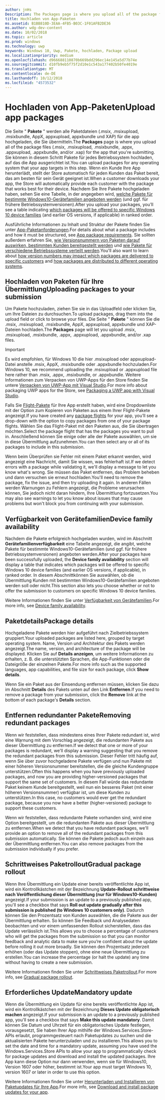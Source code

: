 ```yaml
---
author: jnHs
Description: The Packages page is where you upload all of the package files (.appxupload, .appx, .appxbundle, and/or .xap) for the app that you're submitting.
title: Hochladen von App-Paketen
ms.assetid: B1BB810D-3EAA-4FB5-B03C-1F01AFB2DE36
ms.author: wdg-dev-content
ms.date: 10/02/2018
ms.topic: article
ms.prod: windows
ms.technology: uwp
keywords: Windows 10, Uwp, Pakete, hochladen, Package upload
ms.localizationpriority: medium
ms.openlocfilehash: d966688110870b669bdd296ec14e145a5d77b74e
ms.sourcegitcommit: d10fb9eb5f75f2d10e1c543a177402b50fe4019e
ms.translationtype: MT
ms.contentlocale: de-DE
ms.lasthandoff: 10/12/2018
ms.locfileid: "4573532"
---
```

# <a name="upload-app-packages"></a><span data-ttu-id="01740-103">Hochladen von App-Paketen</span><span class="sxs-lookup"><span data-stu-id="01740-103">Upload app packages</span></span>

<span data-ttu-id="01740-104">Die Seite " **Pakete** " werden alle Paketdateien (.msix, .msixupload, .msixbundle, AppX, appxupload, appxbundle und XAP) für die app hochgeladen, die Sie übermitteln.</span><span class="sxs-lookup"><span data-stu-id="01740-104">The **Packages** page is where you upload all of the package files (.msix, .msixupload, .msixbundle, .appx, .appxupload, .appxbundle, and/or .xap) for the app that you're submitting.</span></span> <span data-ttu-id="01740-105">Sie können in diesem Schritt Pakete für jedes Betriebssystem hochladen, auf das die App ausgerichtet ist.</span><span class="sxs-lookup"><span data-stu-id="01740-105">You can upload packages for any operating system that your app targets in this step.</span></span> <span data-ttu-id="01740-106">Wenn ein Kunde Ihre App herunterlädt, stellt der Store automatisch für jeden Kunden das Paket bereit, das am besten für sein Gerät geeignet ist.</span><span class="sxs-lookup"><span data-stu-id="01740-106">When a customer downloads your app, the Store will automatically provide each customer with the package that works best for their device.</span></span> <span data-ttu-id="01740-107">Nachdem Sie Ihre Pakete hochgeladen haben, sehen Sie eine Tabelle, in der angegeben wird, [welche Pakete für bestimmte Windows10-Gerätefamilien angeboten werden](#device-family-availability) (und ggf. für frühere Betriebssystemversionen).</span><span class="sxs-lookup"><span data-stu-id="01740-107">After you upload your packages, you’ll see a table indicating [which packages will be offered to specific Windows 10 device families](#device-family-availability) (and earlier OS versions, if applicable) in ranked order.</span></span>

<span data-ttu-id="01740-108">Ausführliche Informationen zu Inhalt und Struktur der Pakete finden Sie unter [App-Paketanforderungen](app-package-requirements.md).</span><span class="sxs-lookup"><span data-stu-id="01740-108">For details about what a package includes and how it must be structured, see [App package requirements](app-package-requirements.md).</span></span> <span data-ttu-id="01740-109">Sie sollten außerdem erfahren Sie, [wie Versionsnummern von Paketen darauf auswirken, bestimmten Kunden bereitgestellt werden](package-version-numbering.md) und [wie Pakete für verschiedene Betriebssysteme verteilt werden](guidance-for-app-package-management.md).</span><span class="sxs-lookup"><span data-stu-id="01740-109">You'll also want to learn about [how version numbers may impact which packages are delivered to specific customers](package-version-numbering.md) and [how packages are distributed to different operating systems](guidance-for-app-package-management.md).</span></span>

## <a name="uploading-packages-to-your-submission"></a><span data-ttu-id="01740-110">Hochladen von Paketen für Ihre Übermittlung</span><span class="sxs-lookup"><span data-stu-id="01740-110">Uploading packages to your submission</span></span>

<span data-ttu-id="01740-111">Um Pakete hochzuladen, ziehen Sie sie in das Uploadfeld oder klicken Sie, um Ihre Dateien zu durchsuchen.</span><span class="sxs-lookup"><span data-stu-id="01740-111">To upload packages, drag them into the upload field or click to browse your files.</span></span> <span data-ttu-id="01740-112">Die Seite " **Pakete** " können Sie die .msix, .msixupload, .msixbundle, AppX, appxupload, appxbundle und XAP-Dateien hochladen.</span><span class="sxs-lookup"><span data-stu-id="01740-112">The **Packages** page will let you upload .msix, .msixupload, .msixbundle, .appx, .appxupload, .appxbundle, and/or .xap files.</span></span>

> [!IMPORTANT]
> <span data-ttu-id="01740-113">Es wird empfohlen, für Windows 10 die hier .msixupload oder appxupload-Datei anstelle .msix, AppX, .msixbundle oder .appxbundle hochzuladen.</span><span class="sxs-lookup"><span data-stu-id="01740-113">For Windows 10, we recommend uploading the .msixupload or .appxupload file here rather than .msix, .appx, .msixbundle, or .appxbundle.</span></span>  <span data-ttu-id="01740-114">Weitere Informationen zum Verpacken von UWP-Apps für den Store finden Sie untere [Verpacken von UWP-App mit Visual Studio](../packaging/packaging-uwp-apps.md).</span><span class="sxs-lookup"><span data-stu-id="01740-114">For more info about packaging UWP apps for the Store, see [Packaging a UWP app with Visual Studio](../packaging/packaging-uwp-apps.md).</span></span>

<span data-ttu-id="01740-115">Falls Sie [Flight-Pakete](package-flights.md) für Ihre App erstellt haben, wird eine Dropdownliste mit der Option zum Kopieren von Paketen aus einem Ihrer Flight-Pakete angezeigt.</span><span class="sxs-lookup"><span data-stu-id="01740-115">If you have created any [package flights](package-flights.md) for your app, you’ll see a drop-down with the option to copy packages from one of your package flights.</span></span> <span data-ttu-id="01740-116">Wählen Sie das Flight-Paket mit den Paketen aus, die Sie übertragen möchten.</span><span class="sxs-lookup"><span data-stu-id="01740-116">Select the package flight that has the packages you want to pull in.</span></span> <span data-ttu-id="01740-117">Anschließend können Sie einige oder alle der Pakete auswählen, um sie in diese Übermittlung aufzunehmen.</span><span class="sxs-lookup"><span data-stu-id="01740-117">You can then select any or all of its packages to include in this submission.</span></span>

<span data-ttu-id="01740-118">Wenn beim Überprüfen sie Fehler mit einem Paket erkannt werden, wird angezeigt eine Nachricht, damit Sie wissen, was fehlerhaft ist.</span><span class="sxs-lookup"><span data-stu-id="01740-118">If we detect errors with a package while validating it, we'll display a message to let you know what's wrong.</span></span> <span data-ttu-id="01740-119">Sie müssen das Paket entfernen, das Problem beheben und dann versuchen sie erneut hochladen.</span><span class="sxs-lookup"><span data-stu-id="01740-119">You'll need to remove the package, fix the issue, and then try uploading it again.</span></span> <span data-ttu-id="01740-120">In anderen Fällen werden Warnungen zu Fehlern angezeigt, die Probleme verursachen können, Sie jedoch nicht daran hindern, Ihre Übermittlung fortzusetzen.</span><span class="sxs-lookup"><span data-stu-id="01740-120">You may also see warnings to let you know about issues that may cause problems but won't block you from continuing with your submission.</span></span>


## <a name="device-family-availability"></a><span data-ttu-id="01740-121">Verfügbarkeit von Gerätefamilien</span><span class="sxs-lookup"><span data-stu-id="01740-121">Device family availability</span></span>

<span data-ttu-id="01740-122">Nachdem die Pakete erfolgreich hochgeladen wurden, wird im Abschnitt **Gerätefamilienverfügbarkeit** eine Tabelle angezeigt, die angibt, welche Pakete für bestimmte Windows10-Gerätefamilien (und ggf. für frühere Betriebssystemversionen) angeboten werden.</span><span class="sxs-lookup"><span data-stu-id="01740-122">After your packages have been successfully uploaded, the **Device family availability** section will display a table that indicates which packages will be offered to specific Windows 10 device families (and earlier OS versions, if applicable), in ranked order.</span></span> <span data-ttu-id="01740-123">In diesem Abschnittkönnen Sie auswählen, ob die Übermittlung Kunden mit bestimmten Windows10-Gerätefamilien angeboten werden soll oder nicht.</span><span class="sxs-lookup"><span data-stu-id="01740-123">This section also lets you choose whether or not to offer the submission to customers on specific Windows 10 device families.</span></span>

<span data-ttu-id="01740-124">Weitere Informationen finden Sie unter [Verfügbarkeit von Gerätefamilien](device-family-availability.md).</span><span class="sxs-lookup"><span data-stu-id="01740-124">For more info, see [Device family availability](device-family-availability.md).</span></span>


## <a name="package-details"></a><span data-ttu-id="01740-125">Paketdetails</span><span class="sxs-lookup"><span data-stu-id="01740-125">Package details</span></span>

<span data-ttu-id="01740-126">Hochgeladene Pakete werden hier aufgeführt nach Zielbetriebssystem gruppiert.</span><span class="sxs-lookup"><span data-stu-id="01740-126">Your uploaded packages are listed here, grouped by target operating system.</span></span> <span data-ttu-id="01740-127">Name, Version und Architektur des Pakets werden angezeigt.</span><span class="sxs-lookup"><span data-stu-id="01740-127">The name, version, and architecture of the package will be displayed.</span></span> <span data-ttu-id="01740-128">Klicken Sie auf **Details anzeigen**, um weitere Informationen zu erhalten, z. B. die unterstützten Sprachen, die App-Funktionen oder die Dateigröße der einzelnen Pakete.</span><span class="sxs-lookup"><span data-stu-id="01740-128">For more info such as the supported languages, app capabilities, and file size for each package, click **Show details**.</span></span>

<span data-ttu-id="01740-129">Wenn Sie ein Paket aus der Einsendung entfernen müssen, klicken Sie dazu im Abschnitt **Details** des Pakets unten auf den Link **Entfernen**.</span><span class="sxs-lookup"><span data-stu-id="01740-129">If you need to remove a package from your submission, click the **Remove** link at the bottom of each package's **Details** section.</span></span>


## <a name="removing-redundant-packages"></a><span data-ttu-id="01740-130">Entfernen redundanter Pakete</span><span class="sxs-lookup"><span data-stu-id="01740-130">Removing redundant packages</span></span>

<span data-ttu-id="01740-131">Wenn wir feststellen, dass mindestens eines Ihrer Pakete redundant ist, wird eine Warnung mit dem Vorschlag angezeigt, die redundanten Pakete aus dieser Übermittlung zu entfernen.</span><span class="sxs-lookup"><span data-stu-id="01740-131">If we detect that one or more of your packages is redundant, we'll display a warning suggesting that you remove the redundant packages from this submission.</span></span> <span data-ttu-id="01740-132">Dieser Fehler tritt häufig auf, wenn Sie über zuvor hochgeladene Pakete verfügen und nun Pakete mit einer höheren Versionsnummer bereitstellen, die die gleiche Kundengruppe unterstützen.</span><span class="sxs-lookup"><span data-stu-id="01740-132">Often this happens when you have previously uploaded packages, and now you are providing higher-versioned packages that support the same set of customers.</span></span> <span data-ttu-id="01740-133">In diesem Fall würde das redundante Paket keinem Kunde bereitgestellt, weil nun ein besseres Paket (mit einer höheren Versionsnummer) verfügbar ist, um diese Kunden zu unterstützen.</span><span class="sxs-lookup"><span data-stu-id="01740-133">In this case, no customers would ever get the redundant package, because you now have a better (higher-versioned) package to support these customers.</span></span>

<span data-ttu-id="01740-134">Wenn wir feststellen, dass redundante Pakete vorhanden sind, wird eine Option bereitgestellt, um die redundanten Pakete aus dieser Übermittlung zu entfernen.</span><span class="sxs-lookup"><span data-stu-id="01740-134">When we detect that you have redundant packages, we'll provide an option to remove all of the redundant packages from this submission automatically.</span></span> <span data-ttu-id="01740-135">Sie können die Pakete jedoch auch einzeln aus der Übermittlung entfernen.</span><span class="sxs-lookup"><span data-stu-id="01740-135">You can also remove packages from the submission individually if you prefer.</span></span>


## <a name="gradual-package-rollout"></a><span data-ttu-id="01740-136">Schrittweises Paketrollout</span><span class="sxs-lookup"><span data-stu-id="01740-136">Gradual package rollout</span></span>

<span data-ttu-id="01740-137">Wenn Ihre Übermittlung ein Update einer bereits veröffentlichte App ist, wird ein Kontrollkästchen mit der Bezeichnung **Update-Rollout schrittweise nach Veröffentlichung dieser Übermittlung (nur für Windows10-Kunden)** angezeigt.</span><span class="sxs-lookup"><span data-stu-id="01740-137">If your submission is an update to a previously published app, you'll see a checkbox that says **Roll out update gradually after this submission is published (to Windows 10 customers only)**.</span></span> <span data-ttu-id="01740-138">Dadurch können Sie den Prozentsatz von Kunden auswählen, die die Pakete aus der Übermittlung erhalten. So können Sie Feedback und Analysedaten beobachten und vor einem umfassenden Rollout sicherstellen, dass das Update verlässlich ist.</span><span class="sxs-lookup"><span data-stu-id="01740-138">This allows you to choose a percentage of customers who will get the packages from the submission so that you can monitor feedback and analytic data  to make sure you’re confident about the update before rolling it out more broadly.</span></span> <span data-ttu-id="01740-139">Sie können den Prozentsatz jederzeit erhöhen (oder das Update stoppen), ohne eine neue Übermittlung zu erstellen.</span><span class="sxs-lookup"><span data-stu-id="01740-139">You can increase the percentage (or halt the update) any time without having to create a new submission.</span></span> 

<span data-ttu-id="01740-140">Weitere Informationen finden Sie unter [Schrittweises Paketrollout](gradual-package-rollout.md).</span><span class="sxs-lookup"><span data-stu-id="01740-140">For more info, see [Gradual package rollout](gradual-package-rollout.md).</span></span>


## <a name="mandatory-update"></a><span data-ttu-id="01740-141">Erforderliches Update</span><span class="sxs-lookup"><span data-stu-id="01740-141">Mandatory update</span></span>

<span data-ttu-id="01740-142">Wenn die Übermittlung ein Update für eine bereits veröffentlichte App ist, wird ein Kontrollkästchen mit der Bezeichnung **Dieses Update obligatorisch machen** angezeigt.</span><span class="sxs-lookup"><span data-stu-id="01740-142">If your submission is an update to a previously published app, you'll see a checkbox that says **Make this update mandatory**.</span></span> <span data-ttu-id="01740-143">Damit können Sie Datum und Uhrzeit für ein obligatorisches Update festlegen, vorausgesetzt, Sie haben Ihrer App mithilfe der Windows.Services.Store-APIs erlaubt, programmgesteuert nach Paketupdates zu suchen und die aktualisierten Pakete herunterzuladen und zu installieren.</span><span class="sxs-lookup"><span data-stu-id="01740-143">This allows you to set the date and time for a mandatory update, assuming you have used the Windows.Services.Store APIs to allow your app to programmatically check for package updates and download and install the updated packages.</span></span> <span data-ttu-id="01740-144">Ihre App kann diese Option nur dann verwenden, wenn sie für Windows10, Version 1607 oder höher, bestimmt ist.</span><span class="sxs-lookup"><span data-stu-id="01740-144">Your app must target Windows 10, version 1607 or later in order to use this option.</span></span>

<span data-ttu-id="01740-145">Weitere Informationen finden Sie unter [Herunterladen und Installieren von Paketupdates für Ihre App](../packaging/self-install-package-updates.md).</span><span class="sxs-lookup"><span data-stu-id="01740-145">For more info, see [Download and install package updates for your app](../packaging/self-install-package-updates.md).</span></span>

 




